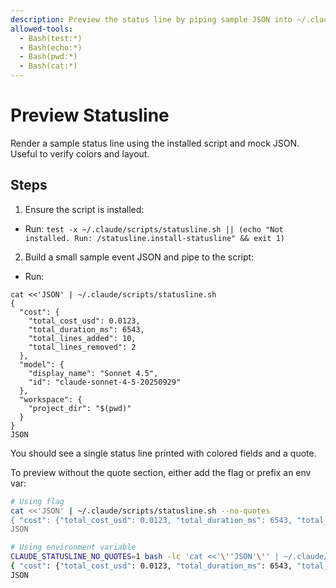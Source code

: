 ```yaml
---
description: Preview the status line by piping sample JSON into ~/.claude/scripts/statusline.sh (supports --no-quotes)
allowed-tools:
  - Bash(test:*)
  - Bash(echo:*)
  - Bash(pwd:*)
  - Bash(cat:*)
---
```


# Preview Statusline

Render a sample status line using the installed script and mock JSON. Useful to verify colors and layout.

## Steps

1) Ensure the script is installed:

- Run: `test -x ~/.claude/scripts/statusline.sh || (echo "Not installed. Run: /statusline.install-statusline" && exit 1)`

2) Build a small sample event JSON and pipe to the script:

- Run:

```
cat <<'JSON' | ~/.claude/scripts/statusline.sh
{
  "cost": {
    "total_cost_usd": 0.0123,
    "total_duration_ms": 6543,
    "total_lines_added": 10,
    "total_lines_removed": 2
  },
  "model": {
    "display_name": "Sonnet 4.5",
    "id": "claude-sonnet-4-5-20250929"
  },
  "workspace": {
    "project_dir": "$(pwd)"
  }
}
JSON
```

You should see a single status line printed with colored fields and a quote.

To preview without the quote section, either add the flag or prefix an env var:

```bash
# Using flag
cat <<'JSON' | ~/.claude/scripts/statusline.sh --no-quotes
{ "cost": {"total_cost_usd": 0.0123, "total_duration_ms": 6543, "total_lines_added": 10, "total_lines_removed": 2 }, "model": {"display_name": "Sonnet 4.5", "id": "claude-sonnet-4-5-20250929"}, "workspace": {"project_dir": "$(pwd)"} }
JSON

# Using environment variable
CLAUDE_STATUSLINE_NO_QUOTES=1 bash -lc 'cat <<'\''JSON'\'' | ~/.claude/scripts/statusline.sh'
{ "cost": {"total_cost_usd": 0.0123, "total_duration_ms": 6543, "total_lines_added": 10, "total_lines_removed": 2 }, "model": {"display_name": "Sonnet 4.5", "id": "claude-sonnet-4-5-20250929"}, "workspace": {"project_dir": "$(pwd)"} }
JSON
```
